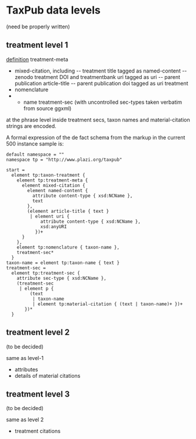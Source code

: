 # TaxPub data levels
(need be properly written)
## treatment level 1
[definition](https://github.com/plazi/ggxml2taxpub-treatments/issues/21)
treatment-meta
- mixed-citation, including
-- treatment title tagged as named-content
-- zenodo treatment DOI and treatmentbank uri tagged as uri
-- parent publication article-title
-- parent publication doi tagged as uri
treatment
- nomenclature
- - name
treatment-sec (with uncontrolled sec-types taken verbatim from source ggxml)

at the phrase level inside treatment secs, taxon names and material-citation strings are encoded.

A formal expression of the de fact schema from the markup in the current 500 instance sample is:

```
default namespace = ""
namespace tp = "http://www.plazi.org/taxpub"

start =
  element tp:taxon-treatment {
    element tp:treatment-meta {
      element mixed-citation {
        element named-content {
          attribute content-type { xsd:NCName },
          text
        },
        (element article-title { text }
         | element uri {
             attribute content-type { xsd:NCName },
             xsd:anyURI
           })+
      }
    },
    element tp:nomenclature { taxon-name },
    treatment-sec*
  }
taxon-name = element tp:taxon-name { text }
treatment-sec =
  element tp:treatment-sec {
    attribute sec-type { xsd:NCName },
    (treatment-sec
     | element p {
         (text
          | taxon-name
          | element tp:material-citation { (text | taxon-name)+ })+
       })*
  }
  ```
## treatment level 2
(to be decided)

same as level-1 
- attributes
- details of material citations

## treatment level 3
(to be decided)

same as level 2
- treatment citations
